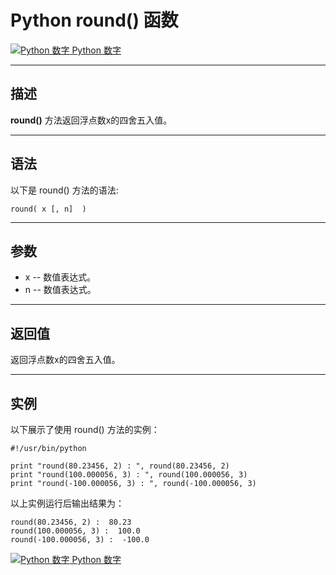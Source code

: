Python round() 函数
=================

 [![Python 数字](../images/up.gif) Python 数字](python-numbers.html)

* * *

描述
--

**round()** 方法返回浮点数x的四舍五入值。

* * *

语法
--

以下是 round() 方法的语法:
```
round( x [, n]  )
```
* * *

参数
--

*   x -- 数值表达式。
*   n -- 数值表达式。

* * *

返回值
---

返回浮点数x的四舍五入值。

* * *

实例
--

以下展示了使用 round() 方法的实例：
```
#!/usr/bin/python

print "round(80.23456, 2) : ", round(80.23456, 2)
print "round(100.000056, 3) : ", round(100.000056, 3)
print "round(-100.000056, 3) : ", round(-100.000056, 3)
```
以上实例运行后输出结果为：
```
round(80.23456, 2) :  80.23
round(100.000056, 3) :  100.0
round(-100.000056, 3) :  -100.0
```
 [![Python 数字](../images/up.gif) Python 数字](python-numbers.html)